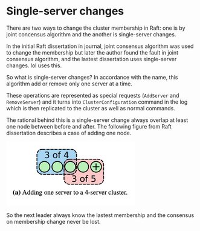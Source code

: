 # Single-server changes

There are two ways to change the cluster membership in Raft: one is by joint concensus algorithm and the another is single-server changes.

In the initial Raft dissertation in journal, joint consensus algorithm was used to change the membership but later the author found the fault in joint consensus algorithm, and the lastest dissertation uses single-server changes. lol uses this.

So what is single-server changes? In accordance with the name, this algorithm add or remove only one server at a time.

These operations are represented as special requests (`AddServer` and `RemoveServer`) and it turns into `ClusterConfiguration` command in the log which is then replicated to the cluster as well as normal commands.

The rational behind this is a single-server change always overlap at least one node between before and after. The following figure from Raft dissertation describes a case of adding one node.

![](images/single-server-changes.png)

So the next leader always know the lastest membership and the consensus on membership change never be lost.
